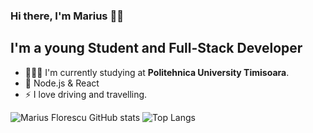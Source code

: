 ### Hi there, I'm Marius 👋🏼

## I'm a young Student and Full-Stack Developer
- 👨🏽‍🎓 I'm currently studying at <b>Politehnica University Timisoara</b>.
- 🚀 Node.js & React
- ⚡️ I love driving and travelling.

![Marius Florescu GitHub stats](https://github-readme-stats.vercel.app/api?username=mariusflorescu&count_private=true)
![Top Langs](https://github-readme-stats.vercel.app/api/top-langs/?username=mariusflorescu&layout=compact)

